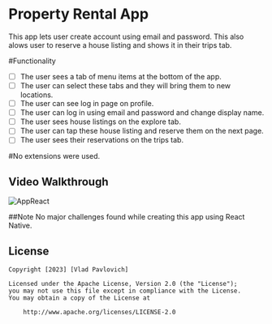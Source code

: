 # Property Rental App
This app lets user create account using email and password. This also alows user to reserve a house listing and shows it in their trips tab.

#Functionality
* [ ] The user sees a tab of menu items at the bottom of the app.
* [ ] The user can select these tabs and they will bring them to new locations.
* [ ]  The user can see log in page on profile.
* [ ] The user can log in using email and password and change display name.
* [ ] The user sees house listings on the explore tab.
* [ ] The user can tap these house listing and reserve them on the next page.
* [ ] The user sees their reservations on the trips tab.

#No extensions were used.

## Video Walkthrough

![AppReact](https://github.com/VladPavlovich/projectappreact/assets/123675038/6f78fe20-3a9f-4feb-a43b-2b325fdaab15)


##Note
No major challenges found while creating this app using React Native.

## License

    Copyright [2023] [Vlad Pavlovich]

    Licensed under the Apache License, Version 2.0 (the "License");
    you may not use this file except in compliance with the License.
    You may obtain a copy of the License at

        http://www.apache.org/licenses/LICENSE-2.0
